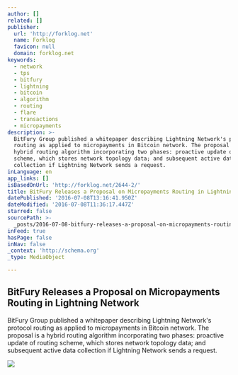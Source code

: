 ```yaml
---
author: []
related: []
publisher:
  url: 'http://forklog.net'
  name: Forklog
  favicon: null
  domain: forklog.net
keywords:
  - network
  - tps
  - bitfury
  - lightning
  - bitcoin
  - algorithm
  - routing
  - flare
  - transactions
  - micropayments
description: >-
  BitFury Group published a whitepaper describing Lightning Network's protocol
  routing as applied to micropayments in Bitcoin network. The proposal is a
  hybrid routing algorithm incorporating two phases: proactive update of routing
  scheme, which stores network topology data; and subsequent active data
  collection if Lightning Network sends a request.
inLanguage: en
app_links: []
isBasedOnUrl: 'http://forklog.net/2644-2/'
title: BitFury Releases a Proposal on Micropayments Routing in Lightning Network
datePublished: '2016-07-08T13:16:41.950Z'
dateModified: '2016-07-08T11:36:17.447Z'
starred: false
sourcePath: >-
  _posts/2016-07-08-bitfury-releases-a-proposal-on-micropayments-routing-in-ligh.md
inFeed: true
hasPage: false
inNav: false
_context: 'http://schema.org'
_type: MediaObject

---
```

<article style=""><h1>BitFury Releases a Proposal on Micropayments Routing in Lightning Network</h1><p>BitFury Group published a whitepaper describing Lightning Network's protocol routing as applied to micropayments in Bitcoin network. The proposal is a hybrid routing algorithm incorporating two phases: proactive update of routing scheme, which stores network topology data; and subsequent active data collection if Lightning Network sends a request.</p><img src="http://forklog.net/wp-content/uploads/2016/05/blockchain02.png" /></article>